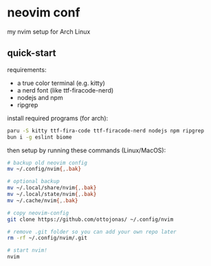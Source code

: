 # neovim conf

my nvim setup for Arch Linux

## quick-start

requirements:

- a true color terminal (e.g. kitty)
- a nerd font (like ttf-firacode-nerd)
- nodejs and npm
- ripgrep

install required programs (for arch):

```bash
paru -S kitty ttf-fira-code ttf-firacode-nerd nodejs npm ripgrep
bun i -g eslint biome
```

then setup by running these commands (Linux/MacOS):

```bash
# backup old neovim config
mv ~/.config/nvim{,.bak}

# optional backup
mv ~/.local/share/nvim{,.bak}
mv ~/.local/state/nvim{,.bak}
mv ~/.cache/nvim{,.bak}

# copy neovim-config
git clone https://github.com/ottojonas/ ~/.config/nvim

# remove .git folder so you can add your own repo later
rm -rf ~/.config/nvim/.git

# start nvim!
nvim
```

